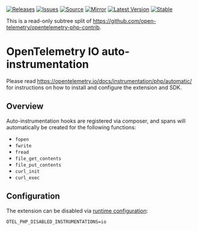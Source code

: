 [![Releases](https://img.shields.io/badge/releases-purple)](https://github.com/opentelemetry-php/contrib-auto-io/releases)
[![Issues](https://img.shields.io/badge/issues-pink)](https://github.com/open-telemetry/opentelemetry-php/issues)
[![Source](https://img.shields.io/badge/source-contrib-green)](https://github.com/open-telemetry/opentelemetry-php-contrib/tree/main/src/Instrumentation/Io)
[![Mirror](https://img.shields.io/badge/mirror-opentelemetry--php--contrib-blue)](https://github.com/opentelemetry-php/contrib-auto-io)
[![Latest Version](http://poser.pugx.org/open-telemetry/opentelemetry-auto-io/v/unstable)](https://packagist.org/packages/open-telemetry/opentelemetry-auto-io/)
[![Stable](http://poser.pugx.org/open-telemetry/opentelemetry-auto-io/v/stable)](https://packagist.org/packages/open-telemetry/opentelemetry-auto-io/)

This is a read-only subtree split of https://github.com/open-telemetry/opentelemetry-php-contrib.

# OpenTelemetry IO auto-instrumentation

Please read https://opentelemetry.io/docs/instrumentation/php/automatic/ for instructions on how to
install and configure the extension and SDK.

## Overview
Auto-instrumentation hooks are registered via composer, and spans will automatically be created for the
following functions:
- `fopen`
- `fwrite`
- `fread`
- `file_get_contents`
- `file_put_contents`
- `curl_init`
- `curl_exec`

## Configuration

The extension can be disabled via [runtime configuration](https://opentelemetry.io/docs/instrumentation/php/sdk/#configuration):

```shell
OTEL_PHP_DISABLED_INSTRUMENTATIONS=io
```